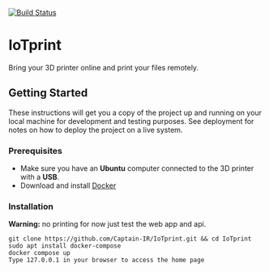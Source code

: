 [![Build Status](https://travis-ci.org/Captain-IR/IoTprint.svg?branch=master)](https://travis-ci.org/Captain-IR/IoTprint)
# IoTprint
Bring your 3D printer online and print your files remotely.

## Getting Started
These instructions will get you a copy of the project up and running on your local machine for development and testing purposes.
See deployment for notes on how to deploy the project on a live system.

### Prerequisites
* Make sure you have an **Ubuntu** computer connected to the 3D printer with a **USB**.
* Download and install [Docker](https://docs.docker.com/install/linux/docker-ce/ubuntu/)
### Installation
**Warning:** no printing for now just test the web app and api.
```
git clone https://github.com/Captain-IR/IoTprint.git && cd IoTprint
sudo apt install docker-compose
docker compose up
Type 127.0.0.1 in your browser to access the home page
```

